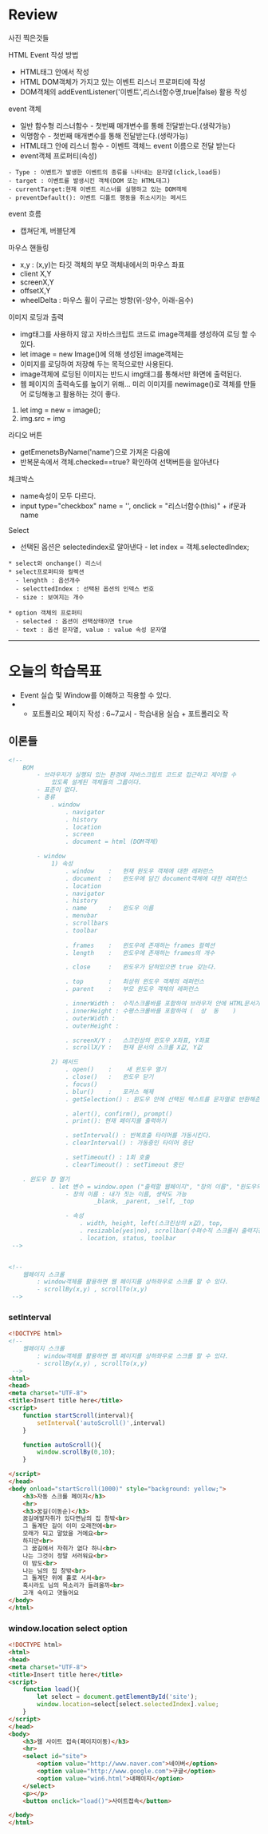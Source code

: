 # Review
사진 찍은것들

HTML Event 작성 방법
- HTML태그 안에서 작성
- HTML DOM객체가 가지고 있는 이벤트 리스너 프로퍼티에 작성
- DOM객체의 addEventListener('이벤트',리스너함수명,true|false) 활용 작성

event 객체
- 일반 함수형 리스너함수 - 첫번째 매개변수를 통해 전달받는다.(생략가능)
- 익명함수              - 첫번째 매개변수를 통해 전달받는다.(생략가능)
- HTML태그 안에 리스너 함수 - 이벤트 객체느 event 이름으로 전달 받는다
- event객체 프로퍼티(속성)
```
- Type : 이벤트가 발생한 이벤트의 종류를 나타내는 문자열(click,load등)
- target : 이벤트를 발생시킨 객체(DOM 또는 HTML태그)
- currentTarget:현재 이벤트 리스너를 실행하고 있는 DOM객체
- preventDefault(): 이벤트 디폴트 행동을 취소시키는 메서드
```

event 흐름
- 캡쳐단계, 버블단계

마우스 핸들링
- x,y : (x,y)는 타깃 객체의 부모 객체내에서의 마우스 좌표
- client X,Y
- screenX,Y
- offsetX,Y
- wheelDelta : 마우스 휠이 구르는 방향(위-양수, 아래-음수)

이미지 로딩과 출력
- img태그를 사용하지 않고 자바스크립트 코드로 image객체를 생성하여 로딩 할 수 있다.
- let image = new Image()에 의해 생성된 image객체는
- 이미지를 로딩하여 저장해 두는 목적으로만 사용된다.
- image객체에 로딩된 이미지는 반드시 img태그를 통해서만 화면에 출력된다.
- 웹 페이지의 출력속도를 높이기 위해... 미리 이미지를 newimage()로 객체를 만들어 로딩해놓고 활용하는 것이 좋다.

1) let img = new = image();
2) img.src = img

라디오 버튼
- getEmenetsByName('name')으로 가져온 다음에
- 반복문속에서 객체.checked==true?  확인하여 선택버튼을 알아낸다

체크박스
- name속성이 모두 다르다.
- input type="checkbox" name = '', onclick = "리스너함수(this)" + if문과 name

Select
- 선택된 옵션은 selectedindex로 알아낸다 - let index = 객체.selectedIndex;
```
* select와 onchange() 리스너
* select프로퍼티와 컬렉션
  - lenghth : 옵션개수
  - selecttedIndex : 선택된 옵션의 인덱스 번호
  - size : 보여지는 개수
  
* option 객체의 프로퍼티
  - selected : 옵션이 선택상태이면 true
  - text : 옵션 문자열, value : value 속성 문자열
```

-----------------------------------------------------------------------------------------------

# 오늘의 학습목표
- Event 실습 및 Window를 이해하고 적용할 수 있다.
- * 포트폴리오 페이지 작성 : 6~7교시 - 학습내용 실습 + 포트폴리오 작

## 이론들
```html
<!-- 
	BOM
		- 브라우저가 실행되 있는 환경에 자바스크립트 코드로 접근하고 제어할 수
			있도록 설계된 객체들의 그룹이다.
		- 표준이 없다.
		- 종류
			. window
				. navigator
				. history
				. location
				. screen
				. document = html (DOM객체)

		- window
			1) 속성
				. window	:	현재 윈도우 객체에 대한 레퍼런스
				. document	:	윈도우에 담긴 document객체에 대한 레퍼런스
				. location
				. navigator
				. history
				. name		:	윈도우 이름
				. menubar
				. scrollbars
				. toolbar
				
				. frames	:	윈도우에 존재하는 frames 컬렉션
				. length	:	윈도우에 존재하는 frames의 개수

				. close		:	윈도우가 닫혀있으면 true 갖는다.

				. top		:	최상위 윈도우 객체의 레퍼런스
				. parent	:	부모 윈도우 객체의 레퍼런스

				. innerWidth : 	수직스크롤바를 포함하여 브라우저 안에 HTML문서가 출력되는 영역
				. innerHeight : 수평스크롤바를 포함하여 (	상  동	)
				. outerWidth :
				. outerHeight :

				. screenX/Y	:	스크린상의 윈도우 X좌표, Y좌표
				. scrollX/Y	:	현재 문서의 스크롤 X값, Y값

			2) 메서드
				. open()	:	 새 윈도우 열기
				. close()	:	윈도우 닫기
				. focus()
				. blur()	:	포커스 해제
				. getSelection() : 윈도우 안에 선택된 텍스트를 문자열로 반환해준다.

				. alert(), confirm(), prompt()
				. print(): 현재 페이지를 출력하기

				. setInterval() : 반복호출 타이머를 가동시킨다.
				. clearInterval() : 가동중인 타이머 중단

				. setTimeout() : 1회 호출
				. clearTimeout() : setTimeout 중단

	. 윈도우 창 열기
			. let 변수 = window.open ("출력할 웹페이지", "창의 이름", "윈도우의 모양크기 속성");
				- 창의 이름 : 내가 짓는 이름, 생략도 가능
						_blank, _parent, _self, _top

				- 속성
					. width, height, left(스크린상의 x값), top, 
					. resizable(yes|no), scrollbar(수펴수직 스크롤러 출력지정 -yes|no)
					. location, status, toolbar
 -->


<!-- 
	웹페이지 스크롤
		: window객체를 활용하면 웹 페이지를 상하좌우로 스크롤 할 수 있다.
		- scrollBy(x,y) , scrollTo(x,y)
 -->

```

### setInterval
```html
<!DOCTYPE html>
<!-- 
	웹페이지 스크롤
		: window객체를 활용하면 웹 페이지를 상하좌우로 스크롤 할 수 있다.
		- scrollBy(x,y) , scrollTo(x,y)
 -->
<html>
<head>
<meta charset="UTF-8">
<title>Insert title here</title>
<script>
	function startScroll(interval){
		setInterval('autoScroll()',interval)
	}

	function autoScroll(){
		window.scrollBy(0,10);
	}

</script>
</head>
<body onload="startScroll(1000)" style="background: yellow;">
	<h3>자동 스크롤 페이지</h3>
	<hr>
	<h3>꿈길(이동순)</h3>
	꿈길에발자취가 있다면남의 집 창밖<br>
	그 돌계단 길이 이미 오래전에<br>
	모래가 되고 말았을 거에요<br>
	하지만<br>
	그 꿈길에서 자취가 없다 하니<br>
	나는 그것이 정말 서러워요<br>
	이 밤도<br>
	나는 님의 집 창밖<br>
	그 돌계단 위에 홀로 서서<br>
	혹시라도 님의 목소리가 들려올까<br>
	고개 숙이고 엿들어요
</body>
</html>
```

### window.location select option
```html
<!DOCTYPE html>
<html>
<head>
<meta charset="UTF-8">
<title>Insert title here</title>
<script>
	function load(){
		let select = document.getElementById('site');
		window.location=select[select.selectedIndex].value;
	}
</script>
</head>
<body>
	<h3>웹 사이트 접속(페이지이동)</h3>
	<hr>
	<select id="site">
		<option value="http://www.naver.com">네이버</option>
		<option value="http://www.google.com">구글</option>
		<option value="win6.html">내페이지</option>
	</select>
	<p></p>
	<button onclick="load()">사이트접속</button>

</body>
</html>
```
